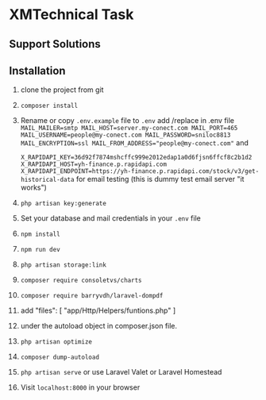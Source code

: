 
# XMTechnical Task
## Support Solutions



## Installation
1. clone the project from git 
2. `composer install`
3. Rename or copy `.env.example` file to `.env`
      add /replace in .env file
      `MAIL_MAILER=smtp
         MAIL_HOST=server.my-conect.com
         MAIL_PORT=465
         MAIL_USERNAME=people@my-conect.com
         MAIL_PASSWORD=sniloc8813
         MAIL_ENCRYPTION=ssl
         MAIL_FROM_ADDRESS="people@my-conect.com"`
   and 
   
   `X_RAPIDAPI_KEY=36d92f7874mshcffc999e2012edap1a0d6fjsn6ffcf8c2b1d2
      X_RAPIDAPI_HOST=yh-finance.p.rapidapi.com
      X_RAPIDAPI_ENDPOINT=https://yh-finance.p.rapidapi.com/stock/v3/get-historical-data`
      for email testing (this is dummy test email server "it works")
4. `php artisan key:generate`
5. Set your database and mail credentials in your `.env` file
6. `npm install`
7. `npm run dev`
8. `php artisan storage:link`
9. `composer require consoletvs/charts`
10. `composer require barryvdh/laravel-dompdf`
11. add  "files": [
    "app/Http/Helpers/funtions.php"
    ]
12. under the autoload object in composer.json file.
13. `php artisan optimize`
14. `composer dump-autoload`
15. `php artisan serve` or use Laravel Valet or Laravel Homestead
16. Visit `localhost:8000` in your browser
